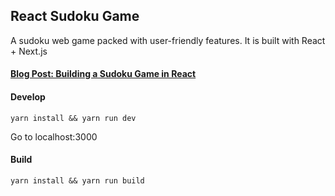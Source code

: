 ## React Sudoku Game

A sudoku web game packed with user-friendly features. It is built with React + Next.js


#### [Blog Post: Building a Sudoku Game in React ](https://medium.com/@sitianliu_57680/building-a-sudoku-game-in-react-ca663915712)

#### Develop
`yarn install && yarn run dev`

Go to localhost:3000

#### Build
`yarn install && yarn run build`